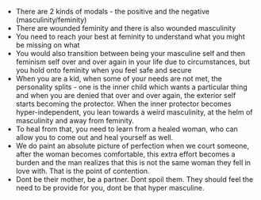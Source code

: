 - There are 2 kinds of modals - the positive and the negative (masculinity/feminity)
- There are wounded feminity and there is also wounded masculinity
- You need to reach your best at feminity to understand what you might be missing on what
- You would also transition between being your masculine self and then feminism self over and over again in your life due to circumstances, but you hold onto feminity when you feel safe and secure
- When you are a kid, when some of your needs are not met, the personality splits  - one is the inner child which wants a particular thing and when you are denied that over and over again, the exterior self starts becoming the protector. When the inner protector becomes hyper-independent, you lean towards a weird masculinity, at the helm of masculinity and away from feminity.
- To heal from that, you need to learn from a healed woman, who can allow you to come out and heal yourself as well.
- We do paint an absolute picture of perfection when we court someone, after the woman becomes comfortable, this extra effort becomes a burden and the man realizes that this is not the same woman they fell in love with. That is the point of contention.
- Dont be their mother, be a partner. Dont spoil them. They should feel the need to be provide for you, dont be that hyper masculine. 